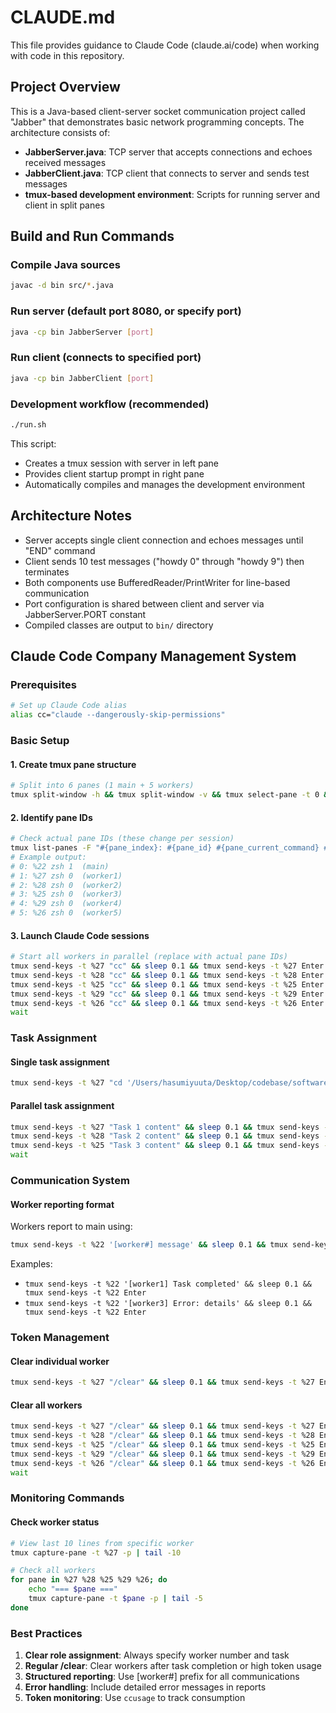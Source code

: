 # CLAUDE.md

This file provides guidance to Claude Code (claude.ai/code) when working with code in this repository.

## Project Overview

This is a Java-based client-server socket communication project called "Jabber" that demonstrates basic network programming concepts. The architecture consists of:

- **JabberServer.java**: TCP server that accepts connections and echoes received messages
- **JabberClient.java**: TCP client that connects to server and sends test messages
- **tmux-based development environment**: Scripts for running server and client in split panes

## Build and Run Commands

### Compile Java sources
```bash
javac -d bin src/*.java
```

### Run server (default port 8080, or specify port)
```bash
java -cp bin JabberServer [port]
```

### Run client (connects to specified port)
```bash
java -cp bin JabberClient [port]
```

### Development workflow (recommended)
```bash
./run.sh
```
This script:
- Creates a tmux session with server in left pane
- Provides client startup prompt in right pane
- Automatically compiles and manages the development environment

## Architecture Notes

- Server accepts single client connection and echoes messages until "END" command
- Client sends 10 test messages ("howdy 0" through "howdy 9") then terminates
- Both components use BufferedReader/PrintWriter for line-based communication
- Port configuration is shared between client and server via JabberServer.PORT constant
- Compiled classes are output to `bin/` directory

## Claude Code Company Management System

### Prerequisites
```bash
# Set up Claude Code alias
alias cc="claude --dangerously-skip-permissions"
```

### Basic Setup

#### 1. Create tmux pane structure
```bash
# Split into 6 panes (1 main + 5 workers)
tmux split-window -h && tmux split-window -v && tmux select-pane -t 0 && tmux split-window -v && tmux select-pane -t 2 && tmux split-window -v && tmux select-pane -t 4 && tmux split-window -v
```

#### 2. Identify pane IDs
```bash
# Check actual pane IDs (these change per session)
tmux list-panes -F "#{pane_index}: #{pane_id} #{pane_current_command} #{pane_active}"
# Example output:
# 0: %22 zsh 1  (main)
# 1: %27 zsh 0  (worker1)
# 2: %28 zsh 0  (worker2)
# 3: %25 zsh 0  (worker3)
# 4: %29 zsh 0  (worker4)
# 5: %26 zsh 0  (worker5)
```

#### 3. Launch Claude Code sessions
```bash
# Start all workers in parallel (replace with actual pane IDs)
tmux send-keys -t %27 "cc" && sleep 0.1 && tmux send-keys -t %27 Enter & \
tmux send-keys -t %28 "cc" && sleep 0.1 && tmux send-keys -t %28 Enter & \
tmux send-keys -t %25 "cc" && sleep 0.1 && tmux send-keys -t %25 Enter & \
tmux send-keys -t %29 "cc" && sleep 0.1 && tmux send-keys -t %29 Enter & \
tmux send-keys -t %26 "cc" && sleep 0.1 && tmux send-keys -t %26 Enter & \
wait
```

### Task Assignment

#### Single task assignment
```bash
tmux send-keys -t %27 "cd '/Users/hasumiyuuta/Desktop/codebase/software-development' && You are worker1. [Task description]. Report back with: tmux send-keys -t %22 '[worker1] status update' && sleep 0.1 && tmux send-keys -t %22 Enter" && sleep 0.1 && tmux send-keys -t %27 Enter
```

#### Parallel task assignment
```bash
tmux send-keys -t %27 "Task 1 content" && sleep 0.1 && tmux send-keys -t %27 Enter & \
tmux send-keys -t %28 "Task 2 content" && sleep 0.1 && tmux send-keys -t %28 Enter & \
tmux send-keys -t %25 "Task 3 content" && sleep 0.1 && tmux send-keys -t %25 Enter & \
wait
```

### Communication System

#### Worker reporting format
Workers report to main using:
```bash
tmux send-keys -t %22 '[worker#] message' && sleep 0.1 && tmux send-keys -t %22 Enter
```

Examples:
- `tmux send-keys -t %22 '[worker1] Task completed' && sleep 0.1 && tmux send-keys -t %22 Enter`
- `tmux send-keys -t %22 '[worker3] Error: details' && sleep 0.1 && tmux send-keys -t %22 Enter`

### Token Management

#### Clear individual worker
```bash
tmux send-keys -t %27 "/clear" && sleep 0.1 && tmux send-keys -t %27 Enter
```

#### Clear all workers
```bash
tmux send-keys -t %27 "/clear" && sleep 0.1 && tmux send-keys -t %27 Enter & \
tmux send-keys -t %28 "/clear" && sleep 0.1 && tmux send-keys -t %28 Enter & \
tmux send-keys -t %25 "/clear" && sleep 0.1 && tmux send-keys -t %25 Enter & \
tmux send-keys -t %29 "/clear" && sleep 0.1 && tmux send-keys -t %29 Enter & \
tmux send-keys -t %26 "/clear" && sleep 0.1 && tmux send-keys -t %26 Enter & \
wait
```

### Monitoring Commands

#### Check worker status
```bash
# View last 10 lines from specific worker
tmux capture-pane -t %27 -p | tail -10

# Check all workers
for pane in %27 %28 %25 %29 %26; do
    echo "=== $pane ==="
    tmux capture-pane -t $pane -p | tail -5
done
```

### Best Practices

1. **Clear role assignment**: Always specify worker number and task
2. **Regular /clear**: Clear workers after task completion or high token usage
3. **Structured reporting**: Use [worker#] prefix for all communications
4. **Error handling**: Include detailed error messages in reports
5. **Token monitoring**: Use `ccusage` to track consumption
